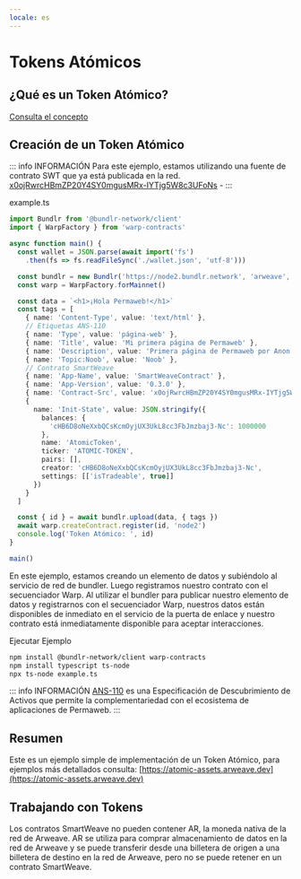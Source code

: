 ```yaml
---
locale: es
---
```

# Tokens Atómicos

## ¿Qué es un Token Atómico?

[Consulta el concepto](../../concepts/atomic-tokens.md)

## Creación de un Token Atómico

::: info INFORMACIÓN
Para este ejemplo, estamos utilizando una fuente de contrato SWT que ya está publicada en la red. [x0ojRwrcHBmZP20Y4SY0mgusMRx-IYTjg5W8c3UFoNs](https://sonar.warp.cc/#/app/source/x0ojRwrcHBmZP20Y4SY0mgusMRx-IYTjg5W8c3UFoNs#) - 
:::

example.ts

```ts
import Bundlr from '@bundlr-network/client'
import { WarpFactory } from 'warp-contracts'

async function main() {
  const wallet = JSON.parse(await import('fs')
    .then(fs => fs.readFileSync('./wallet.json', 'utf-8')))

  const bundlr = new Bundlr('https://node2.bundlr.network', 'arweave', wallet)
  const warp = WarpFactory.forMainnet()

  const data = `<h1>¡Hola Permaweb!</h1>`
  const tags = [
    { name: 'Content-Type', value: 'text/html' },
    // Etiquetas ANS-110 
    { name: 'Type', value: 'página-web' },
    { name: 'Title', value: 'Mi primera página de Permaweb' },
    { name: 'Description', value: 'Primera página de Permaweb por Anon' },
    { name: 'Topic:Noob', value: 'Noob' },
    // Contrato SmartWeave
    { name: 'App-Name', value: 'SmartWeaveContract' },
    { name: 'App-Version', value: '0.3.0' },
    { name: 'Contract-Src', value: 'x0ojRwrcHBmZP20Y4SY0mgusMRx-IYTjg5W8c3UFoNs' },
    {
      name: 'Init-State', value: JSON.stringify({
        balances: {
          'cHB6D8oNeXxbQCsKcmOyjUX3UkL8cc3FbJmzbaj3-Nc': 1000000
        },
        name: 'AtomicToken',
        ticker: 'ATOMIC-TOKEN',
        pairs: [],
        creator: 'cHB6D8oNeXxbQCsKcmOyjUX3UkL8cc3FbJmzbaj3-Nc',
        settings: [['isTradeable', true]]
      })
    }
  ]

  const { id } = await bundlr.upload(data, { tags })
  await warp.createContract.register(id, 'node2')
  console.log('Token Atómico: ', id)
}

main()
```

En este ejemplo, estamos creando un elemento de datos y subiéndolo al servicio de red de bundler. Luego registramos nuestro contrato con el secuenciador Warp. Al utilizar el bundler para publicar nuestro elemento de datos y registrarnos con el secuenciador Warp, nuestros datos están disponibles de inmediato en el servicio de la puerta de enlace y nuestro contrato está inmediatamente disponible para aceptar interacciones.

Ejecutar Ejemplo

```sh
npm install @bundlr-network/client warp-contracts 
npm install typescript ts-node
npx ts-node example.ts
```

::: info INFORMACIÓN
[ANS-110](https://github.com/ArweaveTeam/arweave-standards/blob/master/ans/ANS-110.md) es una Especificación de Descubrimiento de Activos que permite la complementariedad con el ecosistema de aplicaciones de Permaweb.
:::

## Resumen

Este es un ejemplo simple de implementación de un Token Atómico, para ejemplos más detallados consulta: [https://atomic-assets.arweave.dev](https://atomic-assets.arweave.dev)

## Trabajando con Tokens

Los contratos SmartWeave no pueden contener AR, la moneda nativa de la red de Arweave. AR se utiliza para comprar almacenamiento de datos en la red de Arweave y se puede transferir desde una billetera de origen a una billetera de destino en la red de Arweave, pero no se puede retener en un contrato SmartWeave.